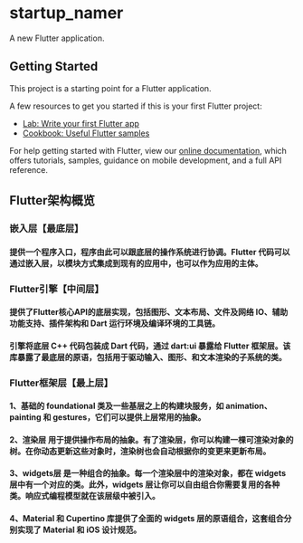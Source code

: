 # startup_namer

A new Flutter application.

## Getting Started

This project is a starting point for a Flutter application.

A few resources to get you started if this is your first Flutter project:

- [Lab: Write your first Flutter app](https://flutter.dev/docs/get-started/codelab)
- [Cookbook: Useful Flutter samples](https://flutter.dev/docs/cookbook)

For help getting started with Flutter, view our
[online documentation](https://flutter.dev/docs), which offers tutorials,
samples, guidance on mobile development, and a full API reference.


## Flutter架构概览

### 嵌入层【最底层】
#### 提供一个程序入口，程序由此可以跟底层的操作系统进行协调。Flutter 代码可以通过嵌入层，以模块方式集成到现有的应用中，也可以作为应用的主体。

### Flutter引擎【中间层】
#### 提供了Flutter核心API的底层实现，包括图形、文本布局、文件及网络 IO、辅助功能支持、插件架构和 Dart 运行环境及编译环境的工具链。
#### 引擎将底层 C++ 代码包装成 Dart 代码，通过 dart:ui 暴露给 Flutter 框架层。该库暴露了最底层的原语，包括用于驱动输入、图形、和文本渲染的子系统的类。

### Flutter框架层【最上层】
#### 1、基础的 foundational 类及一些基层之上的构建块服务，如 animation、 painting 和 gestures，它们可以提供上层常用的抽象。
#### 2、渲染层 用于提供操作布局的抽象。有了渲染层，你可以构建一棵可渲染对象的树。在你动态更新这些对象时，渲染树也会自动根据你的变更来更新布局。
#### 3、widgets层 是一种组合的抽象。每一个渲染层中的渲染对象，都在 widgets 层中有一个对应的类。此外，widgets 层让你可以自由组合你需要复用的各种类。响应式编程模型就在该层级中被引入。
#### 4、Material 和 Cupertino 库提供了全面的 widgets 层的原语组合，这套组合分别实现了 Material 和 iOS 设计规范。
 
